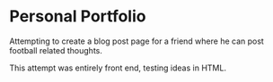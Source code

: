 # Personal Portfolio

Attempting to create a blog post page for a friend where he can post football related thoughts.

This attempt was entirely front end, testing ideas in HTML.

